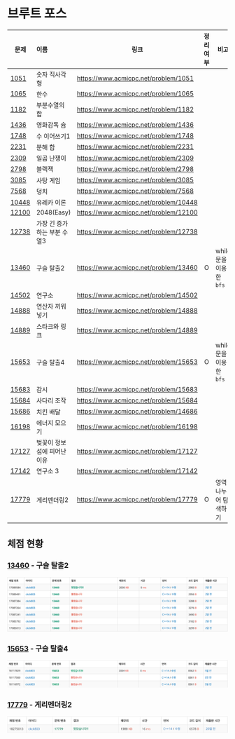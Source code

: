 # 브루트 포스

| 문제              | 이름                        | 링크                                  | 정리여부 | 비고                   |
| ----------------- | :-------------------------- | ------------------------------------- | :------: | ---------------------- |
| [1051](1051/)     | 숫자 직사각형               | https://www.acmicpc.net/problem/1051  |          |                        |
| [1065](1065/)     | 한수                        | https://www.acmicpc.net/problem/1065  |          |                        |
| [1182](1182/)     | 부분수열의 합               | https://www.acmicpc.net/problem/1182  |          |                        |
| [1436](1436/)     | 영화감독 슘                 | https://www.acmicpc.net/problem/1436  |          |                        |
| [1748](1748/)     | 수 이어쓰기1                | https://www.acmicpc.net/problem/1748  |          |                        |
| [2231](<(2231/)>) | 분해 합                     | https://www.acmicpc.net/problem/2231  |          |                        |
| [2309](2309/)     | 일곱 난쟁이                 | https://www.acmicpc.net/problem/2309  |          |                        |
| [2798](2798/)     | 블랙잭                      | https://www.acmicpc.net/problem/2798  |          |                        |
| [3085](3085/)     | 사탕 게임                   | https://www.acmicpc.net/problem/3085  |          |                        |
| [7568](7568/)     | 덩치                        | https://www.acmicpc.net/problem/7568  |          |                        |
| [10448](10448/)   | 유레카 이론                 | https://www.acmicpc.net/problem/10448 |          |                        |
| [12100](12100/)   | 2048(Easy)                  | https://www.acmicpc.net/problem/12100 |          |                        |
| [12738](12738/)   | 가장 긴 증가하는 부분 수열3 | https://www.acmicpc.net/problem/12738 |          |                        |
| [13460](13460/)   | 구슬 탈출2                  | https://www.acmicpc.net/problem/13460 |    O     | while문을 이용한 `bfs` |
| [14502](14502/)   | 연구소                      | https://www.acmicpc.net/problem/14502 |          |                        |
| [14888](14888/)   | 연산자 끼워넣기             | https://www.acmicpc.net/problem/14888 |          |                        |
| [14889](14889/)   | 스타크와 링크               | https://www.acmicpc.net/problem/14889 |          |                        |
| [15653](15653/)   | 구슬 탈출4                  | https://www.acmicpc.net/problem/15653 |    O     | while문을 이용한 `bfs` |
| [15683](15683/)   | 감시                        | https://www.acmicpc.net/problem/15683 |          |                        |
| [15684](15684/)   | 사다리 조작                 | https://www.acmicpc.net/problem/15684 |          |                        |
| [15686](15686/)   | 치킨 배달                   | https://www.acmicpc.net/problem/14686 |          |                        |
| [16198](16198/)   | 에너지 모으기               | https://www.acmicpc.net/problem/16198 |          |                        |
| [17127](17127/)   | 벚꽃이 정보섬에 피어난 이유 | https://www.acmicpc.net/problem/17127 |          |                        |
| [17142](17142/)   | 연구소 3                    | https://www.acmicpc.net/problem/17142 |          |                        |
| [17779](17779/)   | 게리멘더링2                 | https://www.acmicpc.net/problem/17779 |    O     | 영역 나누어 탐색하기   |

## 체점 현황

### [13460](13460/) - 구슬 탈출2

![](13460/13460_score.png)

### [15653](15653/) - 구슬 탈출4

![](15653/15653_score.png)

### [17779](17779/) - 게리멘더링2

![](17779/17779_score.png)
